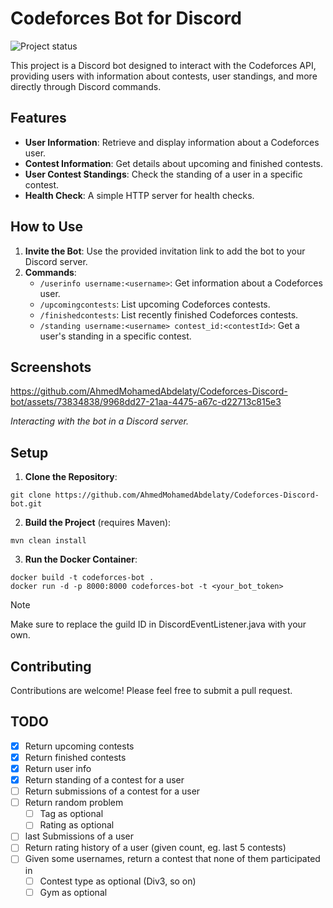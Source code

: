 # Codeforces Bot for Discord

![Project status](https://img.shields.io/badge/status-in%20progress-yellow)

This project is a Discord bot designed to interact with the Codeforces API, providing users with information about
contests, user standings, and more directly through Discord commands.

## Features

- **User Information**: Retrieve and display information about a Codeforces user.
- **Contest Information**: Get details about upcoming and finished contests.
- **User Contest Standings**: Check the standing of a user in a specific contest.
- **Health Check**: A simple HTTP server for health checks.

## How to Use

1. **Invite the Bot**: Use the provided invitation link to add the bot to your Discord server.
2. **Commands**:
    - `/userinfo username:<username>`: Get information about a Codeforces user.
    - `/upcomingcontests`: List upcoming Codeforces contests.
    - `/finishedcontests`: List recently finished Codeforces contests.
    - `/standing username:<username> contest_id:<contestId>`: Get a user's standing in a specific contest.

## Screenshots

https://github.com/AhmedMohamedAbdelaty/Codeforces-Discord-bot/assets/73834838/9968dd27-21aa-4475-a67c-d22713c815e3

*Interacting with the bot in a Discord server.*

## Setup

1. **Clone the Repository**:

```
git clone https://github.com/AhmedMohamedAbdelaty/Codeforces-Discord-bot.git
```

2. **Build the Project** (requires Maven):

```
mvn clean install
```

3. **Run the Docker Container**:

```
docker build -t codeforces-bot .
docker run -d -p 8000:8000 codeforces-bot -t <your_bot_token>
```

> [!Note]
> Make sure to replace the guild ID in DiscordEventListener.java with your own.

## Contributing

Contributions are welcome! Please feel free to submit a pull request.

## TODO

- [x] Return upcoming contests
- [x] Return finished contests
- [x] Return user info
- [x] Return standing of a contest for a user
- [ ] Return submissions of a contest for a user
- [ ] Return random problem
    - [ ] Tag as optional
    - [ ] Rating as optional
- [ ] last Submissions of a user
- [ ] Return rating history of a user (given count, eg. last 5 contests)
- [ ] Given some usernames, return a contest that none of them participated in
    - [ ] Contest type as optional (Div3, so on)
    - [ ] Gym as optional